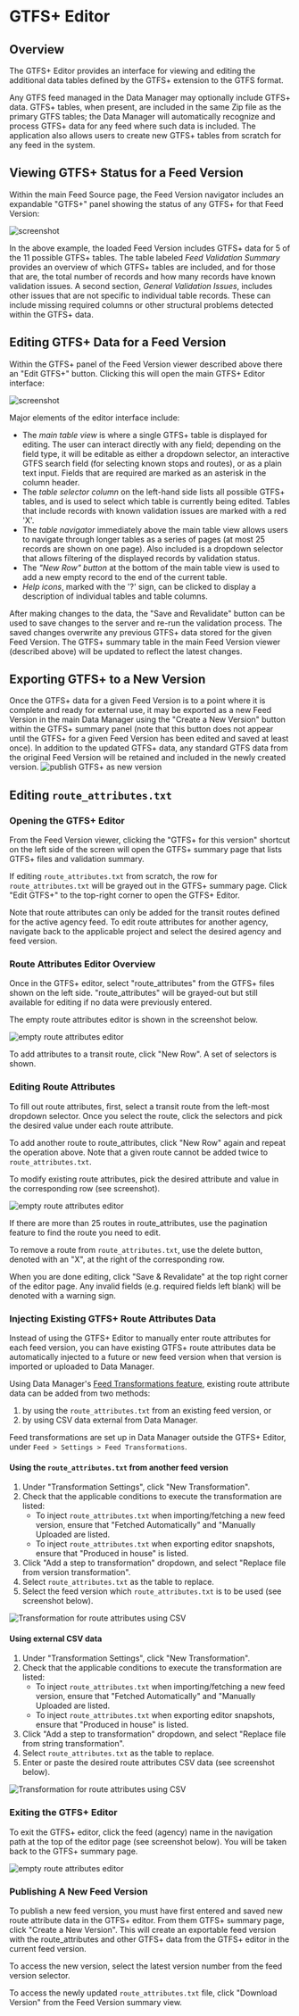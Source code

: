 # GTFS+ Editor

## Overview
The GTFS+ Editor provides an interface for viewing and editing the additional data tables defined by the GTFS+ extension to the GTFS format.

Any GTFS feed managed in the Data Manager may optionally include GTFS+ data. GTFS+ tables, when present, are included in the same Zip file as the primary GTFS tables; the Data Manager will automatically recognize and process GTFS+ data for any feed where such data is included. The application also allows users to create new GTFS+ tables from scratch for any feed in the system.

## Viewing GTFS+ Status for a Feed Version

Within the main Feed Source page, the Feed Version navigator includes an expandable "GTFS+" panel showing the status of any GTFS+ for that Feed Version:

![screenshot](../img/gtfsplus-summary.png)

In the above example, the loaded Feed Version includes GTFS+ data for 5 of the 11 possible GTFS+ tables. The table labeled *Feed Validation Summary* provides an overview of which GTFS+ tables are included, and for those that are, the total number of records and how many records have known validation issues. A second section, *General Validation Issues*, includes other issues that are not specific to individual table records. These can include missing required columns or other structural problems detected within the GTFS+ data.

## Editing GTFS+ Data for a Feed Version

Within the GTFS+ panel of the Feed Version viewer described above there an "Edit GTFS+" button. Clicking this will open the main GTFS+ Editor interface:

![screenshot](../img/gtfsplus-editor.png)

Major elements of the editor interface include:

* The *main table view* is where a single GTFS+ table is displayed for editing. The user can interact directly with any field; depending on the field type, it will be editable as either a dropdown selector, an interactive GTFS search field (for selecting known stops and routes), or as a plain text input. Fields that are required are marked as an asterisk in the column header.
* The *table selector column* on the left-hand side lists all possible GTFS+ tables, and is used to select which table is currently being edited. Tables that include records with known validation issues are marked with a red 'X'.
* The *table navigator* immediately above the main table view allows users to navigate through longer tables as a series of pages (at most 25 records are shown on one page). Also included is a dropdown selector that allows filtering of the displayed records by validation status.
* The *"New Row" button* at the bottom of the main table view is used to add a new empty record to the end of the current table.
* *Help icons*, marked with the '?' sign, can be clicked to display a description of individual tables and table columns.

After making changes to the data, the "Save and Revalidate" button can be used to save changes to the server and re-run the validation process. The saved changes overwrite any previous GTFS+ data stored for the given Feed Version. The GTFS+ summary table in the main Feed Version viewer (described above) will be updated to reflect the latest changes.

## Exporting GTFS+ to a New Version

Once the GTFS+ data for a given Feed Version is to a point where it is complete and ready for external use, it may be exported as a new Feed Version in the main Data Manager using the "Create a New Version" button within the GTFS+ summary panel (note that this button does not appear until the GTFS+ for a given Feed Version has been edited and saved at least once). In addition to the updated GTFS+ data, any standard GTFS data from the original Feed Version will be retained and included in the newly created version.
![publish GTFS+ as new version](../img/gtfsplus-publish.png)

## Editing `route_attributes.txt`

### Opening the GTFS+ Editor

From the Feed Version viewer, clicking the "GTFS+ for this version" shortcut on the left side of the screen will open the GTFS+ summary page that lists GTFS+ files and validation summary.

If editing `route_attributes.txt` from scratch, the row for `route_attributes.txt` will be grayed out in the GTFS+ summary page. Click "Edit GTFS+" to the top-right corner to open the GTFS+ Editor.

Note that route attributes can only be added for the transit routes defined for the active agency feed. To edit route attributes for another agency, navigate back to the applicable project and select the desired agency and feed version.

### Route Attributes Editor Overview

Once in the GTFS+ editor, select "route_attributes" from the GTFS+ files shown on the left side. "route_attributes" will be grayed-out but still available for editing if no data were previously entered.

The empty route attributes editor is shown in the screenshot below.

![empty route attributes editor](../img/gtfsplus-editor-route-attr-empty.png)

To add attributes to a transit route, click "New Row". A set of selectors is shown.

### Editing Route Attributes

To fill out route attributes, first, select a transit route from the left-most dropdown selector.
Once you select the route, click the selectors and pick the desired value under each route attribute.

To add another route to route_attributes, click "New Row" again and repeat the operation above.
Note that a given route cannot be added twice to `route_attributes.txt`.

To modify existing route attributes, pick the desired attribute and value in the corresponding row (see screenshot).

![empty route attributes editor](../img/gtfsplus-editor-route-attr.png)

If there are more than 25 routes in route_attributes, use the pagination feature to find the route you need to edit.

To remove a route from `route_attributes.txt`, use the delete button, denoted with an "X",
at the right of the corresponding row.

When you are done editing, click "Save & Revalidate" at the top right corner of the editor page.
Any invalid fields (e.g. required fields left blank) will be denoted with a warning sign.

### Injecting Existing GTFS+ Route Attributes Data

Instead of using the GTFS+ Editor to manually enter route attributes for each feed version,
you can have existing GTFS+ route attributes data be automatically injected to a future or new feed version
when that version is imported or uploaded to Data Manager.

Using Data Manager's [Feed Transformations feature](./managing-projects-feeds.md#feed-transformations),
existing route attribute data can be added from two methods:
1. by using the `route_attributes.txt` from an existing feed version, or
2. by using CSV data external from Data Manager.

Feed transformations are set up in Data Manager outside the GTFS+ Editor, under `Feed > Settings > Feed Transformations`.

#### Using the `route_attributes.txt` from another feed version

1. Under "Transformation Settings", click "New Transformation".
2. Check that the applicable conditions to execute the transformation are listed:
   * To inject `route_attributes.txt` when importing/fetching a new feed version, ensure that "Fetched Automatically" and "Manually Uploaded are listed.
   * To inject `route_attributes.txt` when exporting editor snapshots, ensure that "Produced in house" is listed.
3. Click "Add a step to transformation" dropdown, and select "Replace file from version transformation".
4. Select `route_attributes.txt` as the table to replace.
5. Select the feed version which `route_attributes.txt` is to be used (see screenshot below).

![Transformation for route attributes using CSV](../img/transform-route-attr-from-version.png)

#### Using external CSV data

1. Under "Transformation Settings", click "New Transformation".
2. Check that the applicable conditions to execute the transformation are listed:
   * To inject `route_attributes.txt` when importing/fetching a new feed version, ensure that "Fetched Automatically" and "Manually Uploaded are listed.
   * To inject `route_attributes.txt` when exporting editor snapshots, ensure that "Produced in house" is listed.
3. Click "Add a step to transformation" dropdown, and select "Replace file from string transformation".
4. Select `route_attributes.txt` as the table to replace.
5. Enter or paste the desired route attributes CSV data (see screenshot below).

![Transformation for route attributes using CSV](../img/transform-route-attr-from-csv.png)

### Exiting the GTFS+ Editor

To exit the GTFS+ editor, click the feed (agency) name in the navigation path at the top of the editor page
(see screenshot below). You will be taken back to the GTFS+ summary page.

![empty route attributes editor](../img/gtfsplus-editor-nav.png)

### Publishing A New Feed Version

To publish a new feed version, you must have first entered and saved new route attribute data in the GTFS+ editor.
From them GTFS+ summary page, click "Create a New Version". This will create an exportable feed version with the route_attributes and other GTFS+ data from the GTFS+ editor in the current feed version.

To access the new version, select the latest version number from the feed version selector.

To access the newly updated `route_attributes.txt` file, click "Download Version" from the Feed Version summary view.
